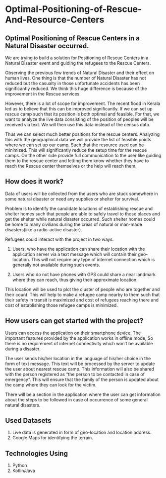 # Optimal-Positioning-of-Rescue-And-Resource-Centers

## Optimal Positioning of Rescue Centers in a Natural Disaster occurred.

We are trying to build a solution for Positioning of Rescue Centers in a Natural Disaster event and guiding the refugees to the Rescue Centers.

Observing the previous few trends of Natural Disaster and their effect on human lives. One thing is that the number of Natural Disaster has not reduced but the casualty in those unfortunate accidents has been significantly reduced. We think this huge difference is because of the improvement in the Rescue services. 

However, there is a lot of scope for improvement. The recent flood in Kerala led us to believe that this can be improved significantly. If we can set up rescue camp such that its position is both optimal and feasible. For that, we want to analyze the live data consisting of the position of peoples will be received via text. We will then use this data instead of the census data.

Thus we can select much better positions for the rescue centers. Analyzing this with the geographical data we will provide the list of feasible points where we can set up our camp. Such that the resource used can be minimized. This will significantly reduce the setup time for the rescue camps. On the other side provide full communication to the user like guiding them to the rescue center and letting them know whether they have to reach the Rescue center themselves or the help will reach them.


## How does it work?

Data of users will be collected from the users who are stuck somewhere in some natural disaster or need any supplies or shelter for survival.

Problem is to identify the candidate locations of establishing rescue and shelter homes such that people are able to safely travel to those places and get the shelter while natural disaster occurred. Such shelter homes could be home to many civilians during the crisis of natural or man-made disasters(like a radio-active disaster).

Refugees could interact with the project in two ways.

1) Users, who have the application can share their location with the application server via a text message which will contain their geo-location. This will not require any type of internet connection which is generally not available during such events.

2) Users who do not have phones with GPS could share a near landmark where they can reach, thus giving their approximate location.

This location will be used to plot the cluster of people who are together and their count. This will help to make a refugee camp nearby to them such that their safety in transit is maximized and cost of refugees reaching there and cost of establishing those refugee camps is minimized.

## How users can get started with the project?

Users can access the application on their smartphone device. The important features provided by the application works in offline mode, So there is no requirement of internet connectivity which won’t be available during a disaster. 

The user sends his/her location in the language of his/her choice in the form of text message. This text will be processed by the server to update the user about nearest rescue camp. This information will also be shared with the person registered as “the person to be contacted in case of emergency”. This will ensure that the family of the person is updated about the camp where they can look for the victim. 

There will be a section in the application where the user can get information about the steps to be followed in case of occurrence of some general natural disasters.

## Used Datasets

1) Live data is generated in form of geo-location and location address.
2) Google Maps for identifying the terrain.


## Technologies Using

1) Python
2) Kotlin/Java
